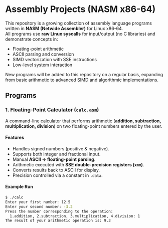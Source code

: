# Assembly Projects (NASM x86-64)

This repository is a growing collection of assembly language programs written in **NASM (Netwide Assembler)** for Linux x86-64.  
All programs use **raw Linux syscalls** for input/output (no C libraries) and demonstrate concepts in:

- Floating-point arithmetic  
- ASCII parsing and conversion  
- SIMD vectorization with SSE instructions  
- Low-level system interaction  

New programs will be added to this repository on a regular basis, expanding from basic arithmetic to advanced SIMD and algorithmic implementations.


## Programs

### 1. Floating-Point Calculator (`calc.asm`)

A command-line calculator that performs arithmetic (**addition, subtraction, multiplication, division**) on two floating-point numbers entered by the user.

#### Features
- Handles signed numbers (positive & negative).  
- Supports both integer and fractional input.  
- Manual **ASCII → floating-point parsing**.  
- Arithmetic executed with **SSE double-precision registers (`xmm`)**.  
- Converts results back to ASCII for display.  
- Precision controlled via a constant in `.data`.  

#### Example Run
```bash
$ ./calc
Enter your first number: 12.5
Enter your second number: -3.2
Press the number corresponding to the operation: 
  1.addition, 2.subtraction, 3.multiplication, 4.division: 1
The result of your arithmetic operation is: 9.3
